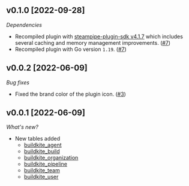 ## v0.1.0 [2022-09-28]

_Dependencies_

- Recompiled plugin with [steampipe-plugin-sdk v4.1.7](https://github.com/turbot/steampipe-plugin-sdk/blob/main/CHANGELOG.md#v417-2022-09-08) which includes several caching and memory management improvements. ([#7](https://github.com/turbot/steampipe-plugin-buildkite/pull/7))
- Recompiled plugin with Go version `1.19`. ([#7](https://github.com/turbot/steampipe-plugin-buildkite/pull/7))

## v0.0.2 [2022-06-09]

_Bug fixes_

- Fixed the brand color of the plugin icon. ([#3](https://github.com/turbot/steampipe-plugin-buildkite/pull/3))

## v0.0.1 [2022-06-09]

_What's new?_

- New tables added
  - [buildkite_agent](https://hub.steampipe.io/plugins/turbot/buildkite/tables/buildkite_agent)
  - [buildkite_build](https://hub.steampipe.io/plugins/turbot/buildkite/tables/buildkite_build)
  - [buildkite_organization](https://hub.steampipe.io/plugins/turbot/buildkite/tables/buildkite_organization)
  - [buildkite_pipeline](https://hub.steampipe.io/plugins/turbot/buildkite/tables/buildkite_pipeline)
  - [buildkite_team](https://hub.steampipe.io/plugins/turbot/buildkite/tables/buildkite_team)
  - [buildkite_user](https://hub.steampipe.io/plugins/turbot/buildkite/tables/buildkite_user)

